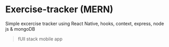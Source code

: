 # Exercise-tracker (MERN)
Simple excercise tracker using React Native, hooks, context, express, node js &amp; mongoDB

> fUll stack mobile app
